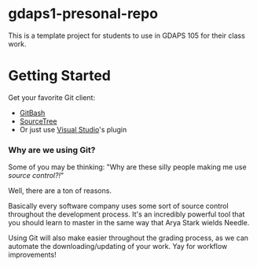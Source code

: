 # gdaps1-presonal-repo
This is a template project for students to use in GDAPS 105 for their class work.

# Getting Started

Get your favorite Git client:
* [GitBash](https://gitforwindows.org/)
* [SourceTree](https://www.sourcetreeapp.com/)
* Or just use [Visual Studio](https://git-scm.com/book/en/v2/Appendix-A%3A-Git-in-Other-Environments-Git-in-Visual-Studio)'s plugin

### Why are we using Git?

Some of you may be thinking: "Why are these silly people making me use _source control?!_"

Well, there are a ton of reasons.

Basically every software company uses some sort of source control throughout the
development process. It's an incredibly powerful tool that you should learn
to master in the same way that Arya Stark wields Needle.

Using Git will also make easier throughout the grading process, as we can
automate the downloading/updating of your work. Yay for workflow improvements!
